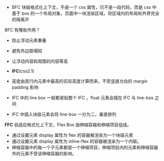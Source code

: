 - BFC 块级格式化上下文，不是一个 css 属性，已不是一段代码，而是 css 中基于 box 的一个布局对象，页面中一块渲染区域，将区域内的布局和外界完全的隔离开


BFC 有哪些作用？

- 防止浮动元素重叠
- 避免外边距塌陷
- 让浮动内容和周围的内容等高

- **IFC**(css2.1)

- 高度由其行内元素中最高的实际高度计算而来，不受竖直方向的 margin padding 影响
- IFC 中的 line box 一般都紧贴整个 IFC ，float 元素会插在 IFC 与 line-box 之间
- IFC 中插入块级元素会将 line-box 一分为二，垂直排列

**FFC** 自适应格式化上下文，Flex Box 由伸缩容器和伸缩项目组成。

- 通过设置元素 display 属性为 flex 的容器被渲染为一个块级元素
- 通过设置元素 display 属性为 inline-flex 的容器被渲染为一个内联。
- 伸缩容器中的每一个子元素都是一个伸缩项目，伸缩项目内的元素和伸缩容器外的元素不受该伸缩容器的影响。